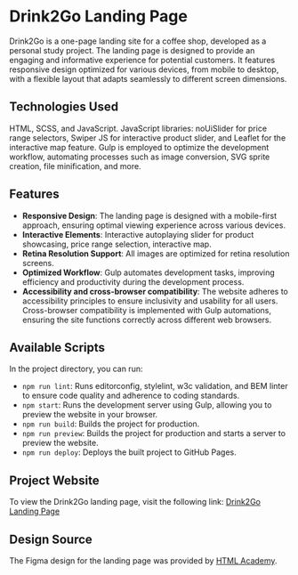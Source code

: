 # Drink2Go Landing Page

Drink2Go is a one-page landing site for a coffee shop, developed as a personal study project. The landing page is designed to provide an engaging and informative experience for potential customers. It features responsive design optimized for various devices, from mobile to desktop, with a flexible layout that adapts seamlessly to different screen dimensions.

## Technologies Used

HTML, SCSS, and JavaScript. 
JavaScript libraries: noUiSlider for price range selectors, Swiper JS for interactive product slider, and Leaflet for the interactive map feature. 
Gulp is employed to optimize the development workflow, automating processes such as image conversion, SVG sprite creation, file minification, and more.

## Features

- **Responsive Design**: The landing page is designed with a mobile-first approach, ensuring optimal viewing experience across various devices.
- **Interactive Elements**: Interactive autoplaying slider for product showcasing, price range selection, interactive map.
- **Retina Resolution Support**: All images are optimized for retina resolution screens.
- **Optimized Workflow**: Gulp automates development tasks, improving efficiency and productivity during the development process.
- **Accessibility and cross-browser compatibility**: The website adheres to accessibility principles to ensure inclusivity and usability for all users. Cross-browser compatibility is implemented with Gulp automations, ensuring the site functions correctly across different web browsers.

## Available Scripts

In the project directory, you can run:

- `npm run lint`: Runs editorconfig, stylelint, w3c validation, and BEM linter to ensure code quality and adherence to coding standards.
- `npm start`: Runs the development server using Gulp, allowing you to preview the website in your browser.
- `npm run build`: Builds the project for production.
- `npm run preview`: Builds the project for production and starts a server to preview the website.
- `npm run deploy`: Deploys the built project to GitHub Pages.

## Project Website

To view the Drink2Go landing page, visit the following link: [Drink2Go Landing Page](https://sashadudkina5.github.io/Drink2Go-landing-page/)

## Design Source

The Figma design for the landing page was provided by [HTML Academy](https://htmlacademy.org/).

